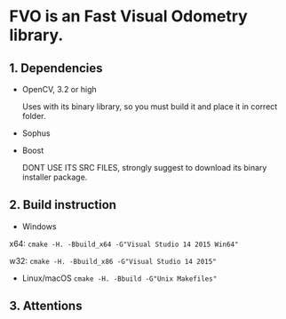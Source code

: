 # FVO is an Fast Visual Odometry library.

## 1. Dependencies

* OpenCV, 3.2 or high

  Uses with its binary library, so you must build it and place it in correct folder.


* Sophus





* Boost

  DONT USE ITS SRC FILES, strongly suggest to download its binary installer package.






## 2. Build instruction

* Windows

x64: 
```cmake -H. -Bbuild_x64 -G"Visual Studio 14 2015 Win64"```

w32: 
```cmake -H. -Bbuild_x86 -G"Visual Studio 14 2015"```

* Linux/macOS
```cmake -H. -Bbuild -G"Unix Makefiles"```




## 3. Attentions

